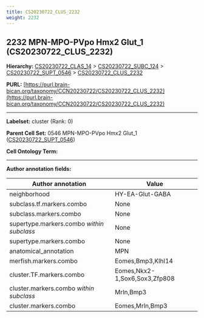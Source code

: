 ```yaml
---
title: CS20230722_CLUS_2232
weight: 2232
---
```

## 2232 MPN-MPO-PVpo Hmx2 Glut_1 (CS20230722_CLUS_2232)
<b>Hierarchy: </b>
[CS20230722_CLAS_14](../CS20230722_CLAS_14) >
[CS20230722_SUBC_124](../CS20230722_SUBC_124) >
[CS20230722_SUPT_0546](../CS20230722_SUPT_0546) >
[CS20230722_CLUS_2232](../CS20230722_CLUS_2232)

**PURL:** [https://purl.brain-bican.org/taxonomy/CCN20230722/CS20230722_CLUS_2232](https://purl.brain-bican.org/taxonomy/CCN20230722/CS20230722_CLUS_2232)

---


**Labelset:** cluster (Rank: 0)

**Parent Cell Set:** 0546 MPN-MPO-PVpo Hmx2 Glut_1 ([CS20230722_SUPT_0546](../CS20230722_SUPT_0546))



**Cell Ontology Term:** 

[MARKER GENES.]: #


---

[TRANSFERRED ANNOTATIONS.]: #


[AUTHOR ANNOTATION FIELDS.]: #


**Author annotation fields:**

| Author annotation | Value |
|-------------------|-------|
|neighborhood|HY-EA-Glut-GABA|
|subclass.tf.markers.combo|None|
|subclass.markers.combo|None|
|supertype.markers.combo _within subclass_|None|
|supertype.markers.combo|None|
|anatomical_annotation|MPN|
|merfish.markers.combo|Eomes,Bmp3,Klhl14|
|cluster.TF.markers.combo|Eomes,Nkx2-1,Sox6,Sox3,Zfp808|
|cluster.markers.combo _within subclass_|Mrln,Bmp3|
|cluster.markers.combo|Eomes,Mrln,Bmp3|
